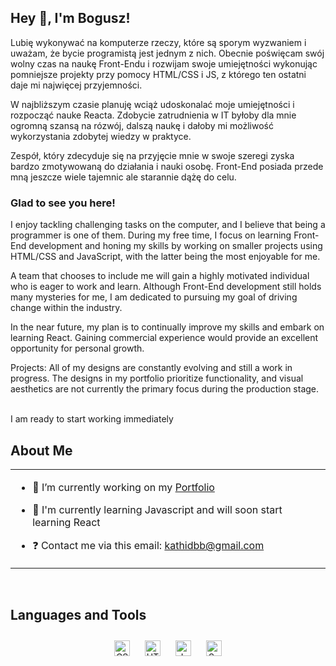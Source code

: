 ## Hey 👋, I'm Bogusz!  

Lubię wykonywać na komputerze rzeczy, które są sporym wyzwaniem i uważam, że bycie programistą jest jednym z nich. Obecnie poświęcam swój wolny czas na naukę Front-Endu i rozwijam swoje umiejętności wykonując pomniejsze projekty przy pomocy HTML/CSS i JS, z którego ten ostatni daje mi najwięcej przyjemności.

W najbliższym czasie planuję wciąż udoskonalać moje umiejętności i rozpocząć nauke Reacta. Zdobycie zatrudnienia w IT byłoby dla mnie ogromną szansą na rózwój, dalszą naukę i dałoby mi możliwość wykorzystania zdobytej wiedzy w praktyce.

Zespół, który zdecyduje się na przyjęcie mnie w swoje szeregi zyska bardzo zmotywowaną do działania i nauki osobę. Front-End posiada przede mną jeszcze wiele tajemnic ale starannie dążę do celu.

### Glad to see you here!  
I enjoy tackling challenging tasks on the computer, and I believe that being a programmer is one of them. During my free time, I focus on learning Front-End development and honing my skills by working on smaller projects using HTML/CSS and JavaScript, with the latter being the most enjoyable for me.

A team that chooses to include me will gain a highly motivated individual who is eager to work and learn. Although Front-End development still holds many mysteries for me, I am dedicated to pursuing my goal of driving change within the industry.

In the near future, my plan is to continually improve my skills and embark on learning React. Gaining commercial experience would provide an excellent opportunity for personal growth.

Projects: All of my designs are constantly evolving and still a work in progress. The designs in my portfolio prioritize functionality, and visual aesthetics are not currently the primary focus during the production stage.


<br/>  
  I am ready to start working immediately

## About Me
<table><tr><td valign="top" width="100%">

- 🔭 I’m currently working on my [Portfolio](https://kathidb.github.io/portfolio)  
  

- 🌱 I'm currently learning Javascript and will soon start learning React  
  

- ❓ Contact me via this email: kathidbb@gmail.com  







</table>  

<br/>  


## Languages and Tools  
<div align="center">  
<img style="margin: 10px" src="https://profilinator.rishav.dev/skills-assets/css3-original-wordmark.svg" alt="CSS3" height="25" />  
<img style="margin: 10px" src="https://profilinator.rishav.dev/skills-assets/html5-original-wordmark.svg" alt="HTML5" height="25" />  
<img style="margin: 10px" src="https://profilinator.rishav.dev/skills-assets/javascript-original.svg" alt="JavaScript" height="25" />  
<img style="margin: 10px" src="https://profilinator.rishav.dev/skills-assets/sass-original.svg" alt="Sass" height="25" />  
</div>  

<br/>  


